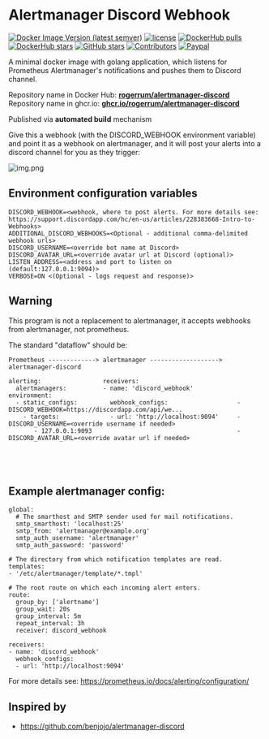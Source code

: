 Alertmanager Discord Webhook
========

[![Docker Image Version (latest semver)](https://img.shields.io/docker/v/rogerrum/alertmanager-discord)](https://hub.docker.com/r/rogerrum/alertmanager-discord/tags)
[![license](https://img.shields.io/github/license/rogerrum/alertmanager-discord)](https://github.com/rogerrum/alertmanager-discord/blob/main/LICENSE)
[![DockerHub pulls](https://img.shields.io/docker/pulls/rogerrum/alertmanager-discord.svg)](https://hub.docker.com/r/rogerrum/alertmanager-discord/)
[![DockerHub stars](https://img.shields.io/docker/stars/rogerrum/alertmanager-discord.svg)](https://hub.docker.com/r/rogerrum/alertmanager-discord/)
[![GitHub stars](https://img.shields.io/github/stars/rogerrum/alertmanager-discord.svg)](https://github.com/rogerrum/alertmanager-discord)
[![Contributors](https://img.shields.io/github/contributors/rogerrum/alertmanager-discord.svg)](https://github.com/rogerrum/alertmanager-discord/graphs/contributors)
[![Paypal](https://img.shields.io/badge/donate-paypal-00457c.svg?logo=paypal)](https://www.paypal.com/donate/?business=CRVGAN4YGG9KL&no_recurring=0&item_name=rogerrum&currency_code=USD)




A minimal docker image with golang application, which listens for Prometheus Alertmanager's notifications and pushes them to Discord channel.

Repository name in Docker Hub: **[rogerrum/alertmanager-discord](https://hub.docker.com/r/rogerrum/alertmanager-discord/)**  
Repository name in ghcr.io: **[ghcr.io/rogerrum/alertmanager-discord](https://ghcr.io/rogerrum/alertmanager-discord)**

Published via **automated build** mechanism  


Give this a webhook (with the DISCORD_WEBHOOK environment variable) and point it as a webhook on alertmanager, and it will post your alerts into a discord channel for you as they trigger:

![img.png](https://raw.githubusercontent.com/rogerrum/alertmanager-discord/main/.github/demo-img.png)

## Environment configuration variables
```properties
DISCORD_WEBHOOK=<webhook, where to post alerts. For more details see: https://support.discordapp.com/hc/en-us/articles/228383668-Intro-to-Webhooks>
ADDITIONAL_DISCORD_WEBHOOKS=<Optional - additional comma-delimited webhook urls>
DISCORD_USERNAME=<override bot name at Discord>
DISCORD_AVATAR_URL=<override avatar url at Discord (optional)>
LISTEN_ADDRESS=<address and port to listen on (default:127.0.0.1:9094)>
VERBOSE=ON <(Optional - logs request and response)>
```

## Warning

This program is not a replacement to alertmanager, it accepts webhooks from alertmanager, not prometheus.

The standard "dataflow" should be:

```
Prometheus -------------> alertmanager -------------------> alertmanager-discord

alerting:                 receivers:                         
  alertmanagers:          - name: 'discord_webhook'         environment:
  - static_configs:         webhook_configs:                   - DISCORD_WEBHOOK=https://discordapp.com/api/we...
    - targets:              - url: 'http://localhost:9094'     - DISCORD_USERNAME=<override username if needed>
       - 127.0.0.1:9093                                        - DISCORD_AVATAR_URL=<override avatar url if needed>





```

## Example alertmanager config:

```
global:
  # The smarthost and SMTP sender used for mail notifications.
  smtp_smarthost: 'localhost:25'
  smtp_from: 'alertmanager@example.org'
  smtp_auth_username: 'alertmanager'
  smtp_auth_password: 'password'

# The directory from which notification templates are read.
templates: 
- '/etc/alertmanager/template/*.tmpl'

# The root route on which each incoming alert enters.
route:
  group_by: ['alertname']
  group_wait: 20s
  group_interval: 5m
  repeat_interval: 3h 
  receiver: discord_webhook

receivers:
- name: 'discord_webhook'
  webhook_configs:
  - url: 'http://localhost:9094'
```

For more details see: https://prometheus.io/docs/alerting/configuration/  


## Inspired by
* https://github.com/benjojo/alertmanager-discord
